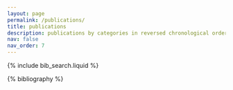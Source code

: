 ```yaml
---
layout: page
permalink: /publications/
title: publications
description: publications by categories in reversed chronological order. generated by jekyll-scholar.
nav: false
nav_order: 7
---
```


<!-- _pages/publications.md -->

<!-- Bibsearch Feature -->

{% include bib_search.liquid %}

<div class="publications">

{% bibliography %}

</div>
